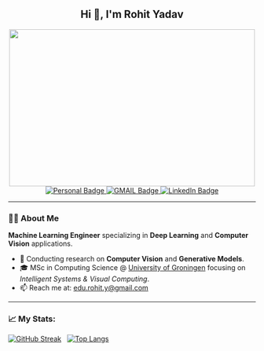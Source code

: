 <h2 align="center"> Hi 👋, I'm Rohit Yadav</h2>


<div align="center"><img target="_blank" src="https://i.pinimg.com/originals/66/83/3e/66833e07d6fb9eb5d724e47d0c814285.gif" width = 500 height = 320></div>

<div align="center">
<div id="badges">
  <a href="https://rohit8y.github.io/" target="_blank">
    <img src="https://img.shields.io/badge/website-green?style=for-the-badge&logoColor=white" alt="Personal Badge"/>
  </a> 
  <a href="mailto:edu.rohit.y@gmail.com">
    <img src="https://img.shields.io/badge/gmail-red?style=for-the-badge&logo=gmail&logoColor=white" alt="GMAIL Badge"/>
  </a>
  <a href="https://www.linkedin.com/in/rohit-yadav-in/" target="_blank">
    <img src="https://img.shields.io/badge/LinkedIn-blue?style=for-the-badge&logo=linkedin&logoColor=white" alt="LinkedIn Badge"/>
  </a>
</div>
  <img src="https://komarev.com/ghpvc/?username=Rohit8y&style=flat-square" alt=""/>

</div>

---

### :man_technologist: About Me
**Machine Learning Engineer** specializing in **Deep Learning** and **Computer Vision** applications.
- 🚀 Conducting research on **Computer Vision** and **Generative Models**.
- 🎓 MSc in Computing Science @ [University of Groningen](https://www.rug.nl/?lang=en) focusing on <em>Intelligent Systems & Visual Computing</em>.
- 📫 Reach me at: [edu.rohit.y@gmail.com](mailto:edu.rohit.y@gmail.com)

---

### 📈 My Stats:

[![GitHub Streak](https://streak-stats.demolab.com?user=Rohit8y&theme=travelers-theme)](https://git.io/streak-stats)
&nbsp;
[![Top Langs](https://github-readme-stats.vercel.app/api/top-langs/?username=Rohit8y&layout=compact&theme=travelers-theme&card_width=495)](https://github.com/anuraghazra/github-readme-stats)


